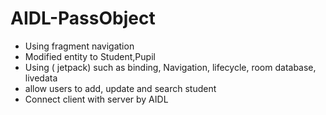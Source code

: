 # AIDL-PassObject
- Using fragment navigation
- Modified entity to Student,Pupil
- Using ( jetpack) such as binding, Navigation, lifecycle, room database, livedata
- allow users to add, update and search student
- Connect client with server by AIDL